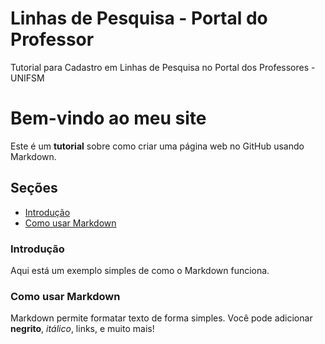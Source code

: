 #  Linhas de Pesquisa - Portal do Professor
Tutorial para Cadastro em Linhas de Pesquisa no Portal dos Professores - UNIFSM

# Bem-vindo ao meu site

Este é um **tutorial** sobre como criar uma página web no GitHub usando Markdown.

## Seções
- [Introdução](#introdução)
- [Como usar Markdown](#como-usar-markdown)

### Introdução
Aqui está um exemplo simples de como o Markdown funciona.

### Como usar Markdown
Markdown permite formatar texto de forma simples. Você pode adicionar **negrito**, *itálico*, links, e muito mais!

